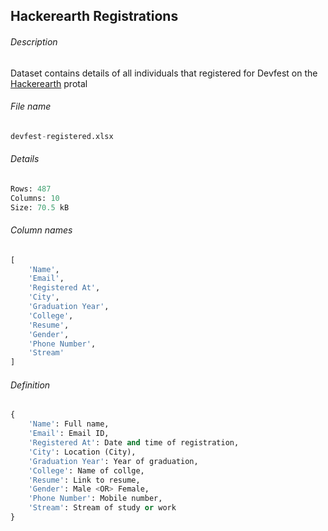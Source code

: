## Hackerearth Registrations

###### Description
Dataset contains details of all individuals that registered for Devfest on the [Hackerearth](https://devfest2018.hackerearth.com) protal

###### File name
```py
devfest-registered.xlsx
```

###### Details
```py
Rows: 487
Columns: 10
Size: 70.5 kB
```

###### Column names
```py
[
    'Name', 
    'Email', 
    'Registered At', 
    'City', 
    'Graduation Year', 
    'College',
    'Resume', 
    'Gender', 
    'Phone Number', 
    'Stream'
]
```

###### Definition
```py
{
    'Name': Full name, 
    'Email': Email ID, 
    'Registered At': Date and time of registration, 
    'City': Location (City), 
    'Graduation Year': Year of graduation, 
    'College': Name of collge,
    'Resume': Link to resume, 
    'Gender': Male <OR> Female, 
    'Phone Number': Mobile number, 
    'Stream': Stream of study or work
}